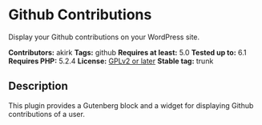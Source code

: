 # Github Contributions

Display your Github contributions on your WordPress site.

**Contributors:** akirk
**Tags:** github
**Requires at least:** 5.0
**Tested up to:** 6.1
**Requires PHP:** 5.2.4
**License:** [GPLv2 or later](http://www.gnu.org/licenses/gpl-2.0.html)
**Stable tag:** trunk

## Description

This plugin provides a Gutenberg block and a widget for displaying Github contributions of a user.
